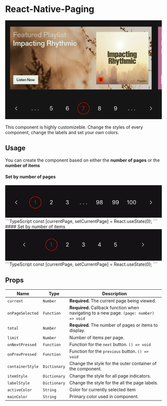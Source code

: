 # React-Native-Paging

<img src="./assets/preview.png" alt="Pagination demo" />

This component is highly customizeble. Change the styles of every component, change the labels and set your own colors.

## Usage

You can create the component based on either the **number of pages** or the **number of items**

#### Set by number of pages

<img src="./assets/preview-2.gif" alt="Pagination demo 2" />
<br />
```TypeScript
const [currentPage, setCurrentPage] = React.useState<number>(0);
<PagingComponent
    current={currentPage}
    onPageSelected={setCurrentPage}
    total={100} // Number of pages
/>
```
<br />
#### Set by number of items

<img src="./assets/preview-1.gif" alt="Pagination demo 1" />
<br />
```TypeScript
const [currentPage, setCurrentPage] = React.useState<number>(0);
<PagingComponent
    current={currentPage}
    onPageSelected={setCurrentPage}
    total={100} // Number of total items
    limit={20} // Number of items per page
/>
```
<br />

## Props

| Name                     | Type       | Description                                                                                                                                                            |
| ------------------------ | ---------- | ---------------------------------------------------------------------------------------------------------------------------------------------------------------------- |
| `current`              | `Number`   | **Required.** The current page being viewed.                                                                                                                             |
| `onPageSelected`     | `Function`   | **Required.** Callback function when navigating to a new page. `(page: number) => void`                                                                                                                                         |
| `total`   | `Number`   | **Required.** The number of pages or items to display.                                                                                                                           |
| `limit`          | `Number`     | Number of items per page.                                                                                                                                       |
| `onNextPressed`              | `Function`     | Function for the `next` button. `() => void`                                                                                                                                           |
| `onPrevPressed`             | `Function`     | Function for the `previous` button. `() => void`                                                                                                                                                   |
| `containerStyle`         | `Dictionary`   | Change the style for the outer container of the component.                                                                                                                     |
| `itemStyle`     | `Dictionary`   | Change the style for all page indicators.                                                                                                                      |
| `labelStyle`           | `Dictionary` | Change the style for the all the page labels.                                                                             |
| `activeColor` | `String` | Color for currently selected item |
| `mainColor`           | `String` | Primary color used in component.                                                                      |
